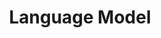 ---
title: "Language Model"

categories: ['']

tags: ['Language', 'Model']

arwords: 'نموذج لغوي'

arexps: []

enwords: ['Language Model']

enexps: []

arlexicons: 'ن'

enlexicons: 'L'

authors: ['Ruqayya Roshdy']

translators: ['']

citations: 'تطبيقات الذكاء الاصطناعي في خدمة اللغة العربية'

sources: 'مركز الملك عبدالله بن عبدالعزيز الدولي لخدمة اللغة العربية'

word: "true"

slug: ""
---